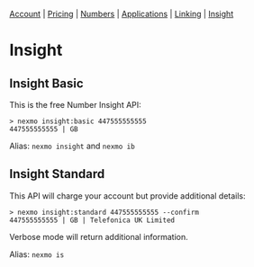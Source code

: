 [Account](docs/account.md) | [Pricing](docs/pricing.md) | [Numbers](docs/numbers.md) | [Applications](docs/applications.md) | [Linking](docs/linking.md) | [Insight](docs/insight.md)

# Insight

## Insight Basic

This is the free Number Insight API:

```
> nexmo insight:basic 447555555555
447555555555 | GB
```

Alias: `nexmo insight` and `nexmo ib`

## Insight Standard

This API will charge your account but provide additional details:

```
> nexmo insight:standard 447555555555 --confirm
447555555555 | GB | Telefonica UK Limited
```

Verbose mode will return additional information.

Alias: `nexmo is`
